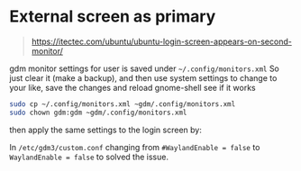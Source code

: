 # External screen as primary

> https://itectec.com/ubuntu/ubuntu-login-screen-appears-on-second-monitor/

gdm monitor settings for user is saved under `~/.config/monitors.xml`
So just clear it (make a backup), and then use system settings to change to your like, save the changes and reload gnome-shell see if it works

```bash
sudo cp ~/.config/monitors.xml ~gdm/.config/monitors.xml
sudo chown gdm:gdm ~gdm/.config/monitors.xml
```

then apply the same settings to the login screen by:

In `/etc/gdm3/custom.conf` changing from `#WaylandEnable = false` to `WaylandEnable = false` to solved the issue.

